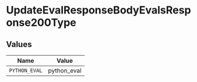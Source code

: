 # UpdateEvalResponseBodyEvalsResponse200Type


## Values

| Name          | Value         |
| ------------- | ------------- |
| `PYTHON_EVAL` | python_eval   |